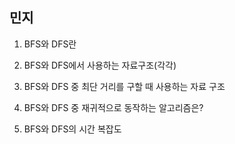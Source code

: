 ## 민지
1. BFS와 DFS란

2. BFS와 DFS에서 사용하는 자료구조(각각)

3. BFS와 DFS 중 최단 거리를 구할 때 사용하는 자료 구조

4. BFS와 DFS 중 재귀적으로 동작하는 알고리즘은?

5. BFS와 DFS의 시간 복잡도